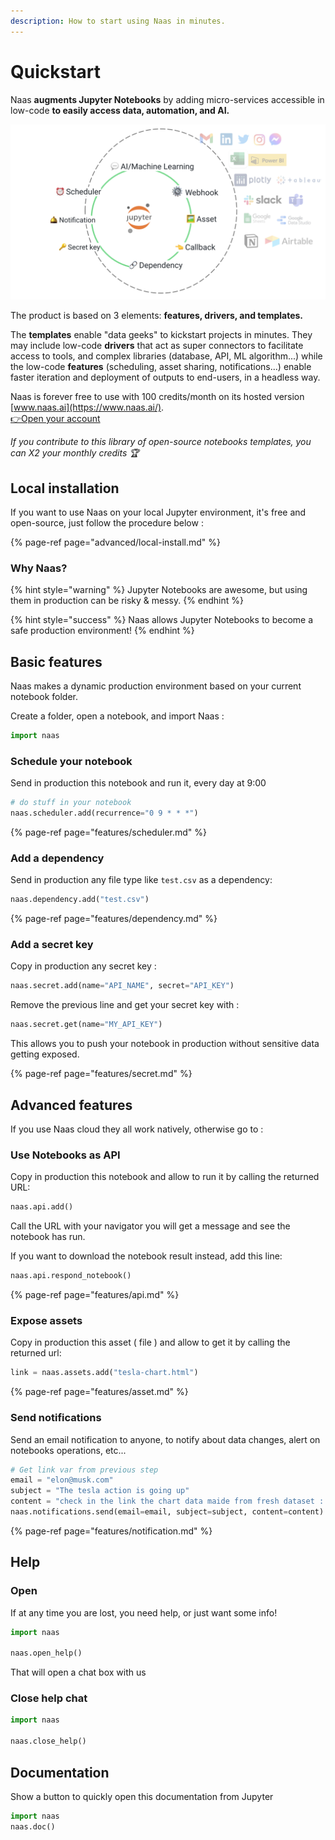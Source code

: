```yaml
---
description: How to start using Naas in minutes.
---
```


# Quickstart

Naas **augments Jupyter Notebooks** by adding micro-services accessible in low-code **to easily access data, automation, and AI.**

![](.gitbook/assets/screenshot-2021-06-27-at-02.42.14.png)

The product is based on 3 elements: **features, drivers, and templates.**

  
The **templates** enable "data geeks" to kickstart projects in minutes. They may include low-code **drivers** that act as super connectors to facilitate access to tools, and complex libraries \(database, API, ML algorithm...\) while the low-code **features** \(scheduling, asset sharing, notifications...\) enable faster iteration and deployment of outputs to end-users, in a headless way.  


Naas is forever free to use with 100 credits/month on its hosted version [www.naas.ai](https://www.naas.ai/).  
[👉Open your account](https://www.naas.ai/free-forever)  


_If you contribute to this library of open-source notebooks templates, you can X2 your monthly credits 🏆_

## Local installation

If you want to use Naas on your local Jupyter environment, it's free and open-source, just follow the procedure below  : 

{% page-ref page="advanced/local-install.md" %}

### Why Naas?

{% hint style="warning" %}
Jupyter Notebooks are awesome, but using them in production can be risky & messy.
{% endhint %}

{% hint style="success" %}
Naas allows Jupyter Notebooks to become a safe production environment!
{% endhint %}

## Basic features

Naas makes a dynamic production environment based on your current notebook folder.

Create a folder, open a notebook, and import Naas :

```python
import naas
```

### Schedule your notebook

Send in production this notebook and run it, every day at 9:00 

```python
# do stuff in your notebook
naas.scheduler.add(recurrence="0 9 * * *")
```

{% page-ref page="features/scheduler.md" %}

### Add a dependency

Send in production any file type like `test.csv` as a dependency:

```python
naas.dependency.add("test.csv")
```

{% page-ref page="features/dependency.md" %}

### Add a secret key

Copy in production any secret key :

```python
naas.secret.add(name="API_NAME", secret="API_KEY")
```

Remove the previous line and get your secret key with :

```python
naas.secret.get(name="MY_API_KEY")
```

This allows you to push your notebook in production without sensitive data getting exposed. 

{% page-ref page="features/secret.md" %}

## Advanced features

If you use Naas cloud they all work natively, otherwise go to :

### Use Notebooks as API

Copy in production this notebook and allow to run it by calling the returned URL:

```python
naas.api.add()
```

Call the URL with your navigator you will get a message and see the notebook has run.

If you want to download the notebook result instead, add this line: 

```python
naas.api.respond_notebook()
```

{% page-ref page="features/api.md" %}

### Expose assets

Copy in production this asset \( file \) and allow to get it by calling the returned url:

```python
link = naas.assets.add("tesla-chart.html")
```

{% page-ref page="features/asset.md" %}

### Send notifications

Send an email notification to anyone, to notify about data changes, alert on notebooks operations, etc...

```python
# Get link var from previous step
email = "elon@musk.com"
subject = "The tesla action is going up"
content = "check in the link the chart data maide from fresh dataset : " + link
naas.notifications.send(email=email, subject=subject, content=content)
```

{% page-ref page="features/notification.md" %}

## Help

### Open

If at any time you are lost, you need help, or just want some info!

```python
import naas

naas.open_help()
```

That will open a chat box with us

### Close help chat

```python
import naas

naas.close_help()
```

## Documentation

Show a button to quickly open this documentation from Jupyter

```python
import naas
naas.doc()
```

